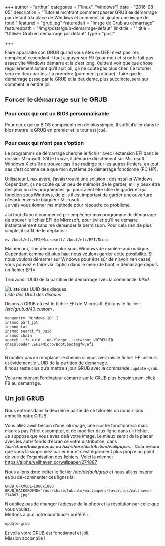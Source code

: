 +++
author = "arthur"
categories = ["linux", "windows"]
date = "2016-08-05"
description = "Tutoriel montrant comment passer GRUB en démarrage par défaut à la place de Windows et comment lui ajouter une image de fond."
featured = "grub.jpg"
featuredalt = "Image de Grub au démarrage"
featuredpath = "/img/posts/grub-demarrage-defaut"
linktitle = ""
title = "Utiliser Grub en démarrage par défaut"
type = "post"

+++

Faire apparaître son GRUB quand vous êtes en UEFI n’est pas très compliqué cependant il faut appuyer sur F9 (pour moi) et si on le fait pas assez vite Windows démarre et là c’est long. Quitte à voir quelque chose régulièrement autant qu’il soit joli, ça ne coûte pas plus cher. Ce tutoriel sera en deux parties. La première (purement pratique) : faire que le démarrage passe par le GRUB et la deuxième, plus succincte, sera sur comment le rendre joli.

<!--more-->

## Forcer le démarrage sur le GRUB

### Pour ceux qui ont un BIOS personnalisable

Pour ceux qui un BIOS compétent rien de plus simple. Il suffit d’aller dans le bios mettre le GRUB en premier et le tour est joué.

### Pour ceux qui n’ont pas d’option

Le programme de démarrage cherche le fichier avec l’extension EFI dans le dossier Microsoft. S’il le trouve, il démarre directement sur Microsoft Windows X et s’il ne trouver pas il se redirige sur les autres fichiers, en tout cas c’est comme cela que mon système de démarrage fonctionne (PC HP).

Utilisateur Linux avéré, j’avais trouvé une solution : désinstaller Windows. Cependant, ça ne coûte qu’un peu de mémoire de le garder, et il y peux être des jeux ou des programmes qui pourraient être utile de garder et qui fonction sous Windows, de plus il est important de garder une ouverture d’esprit envers le blagueur Microsoft.  
Je vais vous donner ma méthode pour résoudre ce problème.

J’ai tout d’abord commencé par empêcher mon programme de démarrage de trouver le fichier EFI de Microsoft, pour éviter qu’il ne démarre instantanément sans me demander la permission. Pour cela rien de plus simple, il suffit de le déplacer :

```shell
mv /boot/efi/EFI/Microsoft/ /boot/efi/EFI/Micro
```

Maintenant, il ne démarre plus sous Windows de manière automatique. Cependant comme dit plus haut nous voulons garder cette possibilité. Si nous voulons démarrer sur Windows pour être sûr de n’avoir rien cassé, vous pouvez le faire via l’option dans le menu de boot, « démarrage depuis un fichier EFI ».

Trouvons l’UUID de la partition de démarrage avec la commande: *blkid*

![Liste des UUID des disques][image1]  
*Liste des UUID des disques*

Disons à GRUB où est le fichier EFI de Microsoft. Éditons le fichier : */etc/grub.d/40_custom* .

```
menuentry "Windows 10" {
insmod part_gpt
insmod fat
insmod search_fs_uuid
insmod chain
search --fs-uuid --no-floppy --set=root VOTREUUID
chainloader /EFI/Micro/Boot/bootmgfw.efi
}
```
N’oublier pas de remplacer le chemin si vous avez mis le fichier EFI ailleurs et évidement le UUID de la partition de démarrage.  
Il nous reste plus qu’à mettre à jour GRUB avec la commande : `update-grub`.

Voila maintenant l’ordinateur démarre sur le GRUB plus besoin spam-click F9 au démarrage.

## Un joli GRUB

Nous entrons dans la deuxième partie de ce tutoriels où nous allons embellir notre GRUB.

Vous allez avoir besoin d’une joli image, une moche fonctionnera mais n’auras pas l’effet escompter, et de modifier deux ligne dans un fichier.  
Je suppose que vous avez déjà votre image. Le mieux serait de la placer avec les autre fonds d’écran de votre distribution, dans */usr/share/backgrounds* ou */usr/share/distribution/wallpaper…*. Cela évitera que vous la supprimiez par erreur et c’est également plus propre au point de vue de l’organisation des fichiers. Voici la mienne: <https://alpha.wallhaven.cc/wallpaper/274887>

Nous allons donc éditer le fichier */etc/default/grub* et nous allons insérer et/ou dé-commenter ces lignes là:
```
GRUB_GFXMODE=1980x1080
GRUB_BACKGROUND="/usr/share/lubuntu/wallpapers/favorites/wallhaven-274887.jpg"
```
N’oubliez pas de changer l’adresse de la photo et la résolution par celle que vous voulez.  
Mettons à jour notre bootloader préféré :

```shell
update-grub
```
Et voila votre GRUB est fonctionnel et joli.  
Mission accomplie !


[image1]: /content/images/2017/09/grub-1.png "Liste des UUID des disques"
